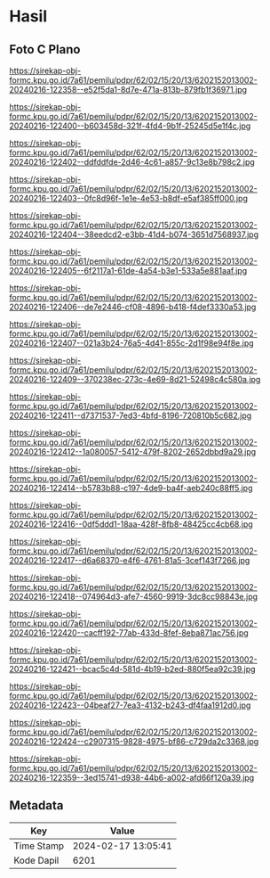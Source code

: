 # Hasil

## Foto C Plano

https://sirekap-obj-formc.kpu.go.id/7a61/pemilu/pdpr/62/02/15/20/13/6202152013002-20240216-122358--e52f5da1-8d7e-471a-813b-879fb1f36971.jpg

https://sirekap-obj-formc.kpu.go.id/7a61/pemilu/pdpr/62/02/15/20/13/6202152013002-20240216-122400--b603458d-321f-4fd4-9b1f-25245d5e1f4c.jpg

https://sirekap-obj-formc.kpu.go.id/7a61/pemilu/pdpr/62/02/15/20/13/6202152013002-20240216-122402--ddfddfde-2d46-4c61-a857-9c13e8b798c2.jpg

https://sirekap-obj-formc.kpu.go.id/7a61/pemilu/pdpr/62/02/15/20/13/6202152013002-20240216-122403--0fc8d96f-1e1e-4e53-b8df-e5af385ff000.jpg

https://sirekap-obj-formc.kpu.go.id/7a61/pemilu/pdpr/62/02/15/20/13/6202152013002-20240216-122404--38eedcd2-e3bb-41d4-b074-3651d7568937.jpg

https://sirekap-obj-formc.kpu.go.id/7a61/pemilu/pdpr/62/02/15/20/13/6202152013002-20240216-122405--6f2117a1-61de-4a54-b3e1-533a5e881aaf.jpg

https://sirekap-obj-formc.kpu.go.id/7a61/pemilu/pdpr/62/02/15/20/13/6202152013002-20240216-122406--de7e2446-cf08-4896-b418-f4def3330a53.jpg

https://sirekap-obj-formc.kpu.go.id/7a61/pemilu/pdpr/62/02/15/20/13/6202152013002-20240216-122407--021a3b24-76a5-4d41-855c-2d1f98e94f8e.jpg

https://sirekap-obj-formc.kpu.go.id/7a61/pemilu/pdpr/62/02/15/20/13/6202152013002-20240216-122409--370238ec-273c-4e69-8d21-52498c4c580a.jpg

https://sirekap-obj-formc.kpu.go.id/7a61/pemilu/pdpr/62/02/15/20/13/6202152013002-20240216-122411--d7371537-7ed3-4bfd-8196-720810b5c682.jpg

https://sirekap-obj-formc.kpu.go.id/7a61/pemilu/pdpr/62/02/15/20/13/6202152013002-20240216-122412--1a080057-5412-479f-8202-2652dbbd9a29.jpg

https://sirekap-obj-formc.kpu.go.id/7a61/pemilu/pdpr/62/02/15/20/13/6202152013002-20240216-122414--b5783b88-c197-4de9-ba4f-aeb240c88ff5.jpg

https://sirekap-obj-formc.kpu.go.id/7a61/pemilu/pdpr/62/02/15/20/13/6202152013002-20240216-122416--0df5ddd1-18aa-428f-8fb8-48425cc4cb68.jpg

https://sirekap-obj-formc.kpu.go.id/7a61/pemilu/pdpr/62/02/15/20/13/6202152013002-20240216-122417--d6a68370-e4f6-4761-81a5-3cef143f7266.jpg

https://sirekap-obj-formc.kpu.go.id/7a61/pemilu/pdpr/62/02/15/20/13/6202152013002-20240216-122418--074964d3-afe7-4560-9919-3dc8cc98843e.jpg

https://sirekap-obj-formc.kpu.go.id/7a61/pemilu/pdpr/62/02/15/20/13/6202152013002-20240216-122420--cacff192-77ab-433d-8fef-8eba871ac756.jpg

https://sirekap-obj-formc.kpu.go.id/7a61/pemilu/pdpr/62/02/15/20/13/6202152013002-20240216-122421--bcac5c4d-581d-4b19-b2ed-880f5ea92c39.jpg

https://sirekap-obj-formc.kpu.go.id/7a61/pemilu/pdpr/62/02/15/20/13/6202152013002-20240216-122423--04beaf27-7ea3-4132-b243-df4faa1912d0.jpg

https://sirekap-obj-formc.kpu.go.id/7a61/pemilu/pdpr/62/02/15/20/13/6202152013002-20240216-122424--c2907315-9828-4975-bf86-c729da2c3368.jpg

https://sirekap-obj-formc.kpu.go.id/7a61/pemilu/pdpr/62/02/15/20/13/6202152013002-20240216-122359--3ed15741-d938-44b6-a002-afd66f120a39.jpg


## Metadata

| Key        | Value               |
| ---------- | ------------------- |
| Time Stamp | 2024-02-17 13:05:41 |
| Kode Dapil | 6201                |



